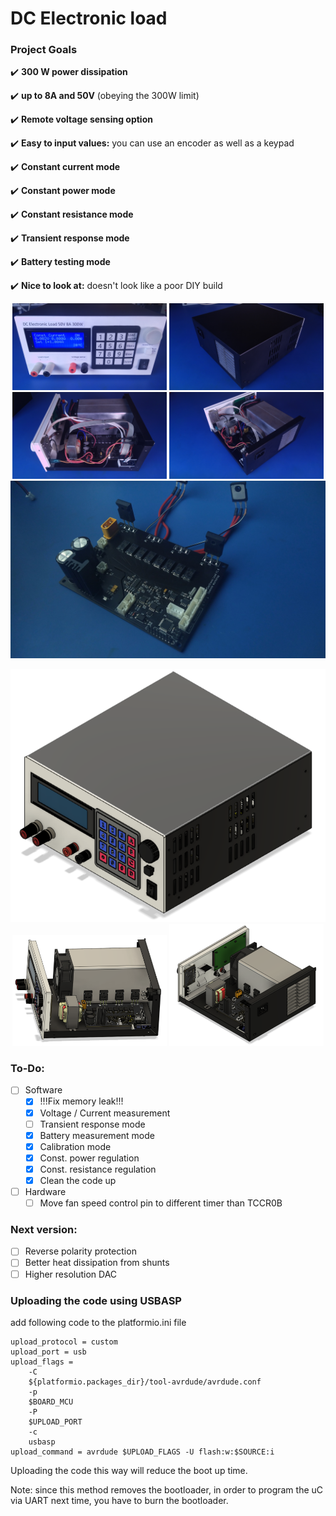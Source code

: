 # DC Electronic load

### Project Goals
:heavy_check_mark: **300 W power dissipation**

:heavy_check_mark: **up to 8A and 50V** (obeying the 300W limit)

:heavy_check_mark: **Remote voltage sensing option**

:heavy_check_mark: **Easy to input values:** you can use an encoder as well as a keypad

:heavy_check_mark: **Constant current mode**

:heavy_check_mark: **Constant power mode**

:heavy_check_mark: **Constant resistance mode**

:heavy_check_mark: **Transient response mode**

:heavy_check_mark: **Battery testing mode**

:heavy_check_mark: **Nice to look at:** doesn't look like a poor DIY build

<p align="center">
  <img src="/images/front.jpg" width="49%" />
  <img src="/images/rear.jpg" width="49%" />
  <img src="/images/insides.jpg" width="49%" />
  <img src="/images/insides2.jpg" width="49%" />
  <img src="/images/main_PCB.jpg" />
</p>

<p align="center">
  <img src="/images/load_assembled_render.png" />
  <img src="/images/insides_render.png" width="49%" />
  <img src="/images/insides_rear_render.png" width="49%" />
</p>

### To-Do:

- [ ] Software
  - [X] !!!Fix memory leak!!!
  - [X] Voltage / Current measurement
  - [ ] Transient response mode
  - [X] Battery measurement mode
  - [X] Calibration mode
  - [X] Const. power regulation
  - [X] Const. resistance regulation
  - [X] Clean the code up
- [ ] Hardware
  - [ ] Move fan speed control pin to different timer than TCCR0B

### Next version:
  - [ ] Reverse polarity protection
  - [ ] Better heat dissipation from shunts
  - [ ] Higher resolution DAC

### Uploading the code using USBASP
add following code to the platformio.ini file

    upload_protocol = custom
    upload_port = usb
    upload_flags = 
        -C
        ${platformio.packages_dir}/tool-avrdude/avrdude.conf
        -p
        $BOARD_MCU
        -P
        $UPLOAD_PORT
        -c
        usbasp
    upload_command = avrdude $UPLOAD_FLAGS -U flash:w:$SOURCE:i

Uploading the code this way will reduce the boot up time.

Note: since this method removes the bootloader, in order to program the uC via UART next time,
    you have to burn the bootloader.